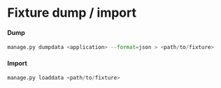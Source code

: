 # Fixture dump / import

#### Dump
```python
manage.py dumpdata <application> --format=json > <path/to/fixture>
```

#### Import
```python
manage.py loaddata <path/to/fixture>
```

